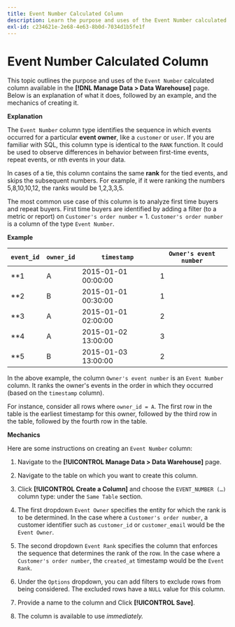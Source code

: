 ```yaml
---
title: Event Number Calculated Column
description: Learn the purpose and uses of the Event Number calculated column.
exl-id: c234621e-2e68-4e63-8b0d-7034d1b5fe1f
---
```

# Event Number Calculated Column

This topic outlines the purpose and uses of the `Event Number` calculated column available in the **[!DNL Manage Data > Data Warehouse]** page. Below is an explanation of what it does, followed by an example, and the mechanics of creating it.

**Explanation**

The `Event Number` column type identifies the sequence in which events occurred for a particular **event owner**, like a `customer` or `user`. If you are familiar with SQL, this column type is identical to the `RANK` function. It could be used to observe differences in behavior between first-time events, repeat events, or nth events in your data.

In cases of a tie, this column contains the same **rank** for the tied events, and skips the subsequent numbers. For example, if it were ranking the numbers 5,8,10,10,12, the ranks would be 1,2,3,3,5.

The most common use case of this column is to analyze first time buyers and repeat buyers. First time buyers are identified by adding a filter (to a metric or report) on `Customer's order number` = 1. `Customer's order number` is a column of the type `Event Number`.

**Example**

|**`event_id`**|**`owner_id`**|**`timestamp`**|**`Owner's event number`**|
|--- |--- |--- |--- |
|**1|A|2015-01-01 00:00:00|1|
|**2|B|2015-01-01 00:30:00|1|
|**3|A|2015-01-01 02:00:00|2|
|**4|A|2015-01-02 13:00:00|3|
|**5|B|2015-01-03 13:00:00|2|

In the above example, the column `Owner's event number` is an `Event Number` column. It ranks the owner's events in the order in which they occurred (based on the `timestamp` column).

For instance, consider all rows where `owner_id = A`. The first row in the table is the earliest timestamp for this owner, followed by the third row in the table, followed by the fourth row in the table.

**Mechanics**

Here are some instructions on creating an `Event Number` column:

1. Navigate to the **[!UICONTROL Manage Data > Data Warehouse]** page.

1. Navigate to the table on which you want to create this column.

1. Click **[!UICONTROL Create a Column]** and choose the `EVENT_NUMBER (…)` column type: under the `Same Table` section.

1. The first dropdown `Event Owner` specifies the entity for which the rank is to be determined. In the case where a `Customer's order number`, a customer identifier such as `customer_id` or `customer_email` would be the `Event Owner`.

1. The second dropdown `Event Rank` specifies the column that enforces the sequence that determines the rank of the row. In the case where a `Customer's order number`, the `created_at` timestamp would be the `Event Rank`.

1. Under the `Options` dropdown, you can add filters to exclude rows from being considered. The excluded rows have a `NULL` value for this column.

1. Provide a name to the column and Click **[!UICONTROL Save]**.

1. The column is available to use _immediately._
